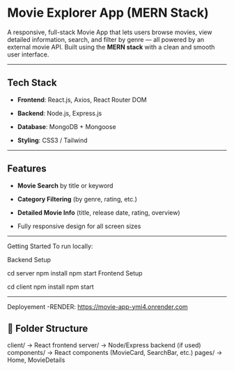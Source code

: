 #  Movie Explorer App (MERN Stack)

A responsive, full-stack Movie App that lets users browse movies, view detailed information, search, and filter by genre — all powered by an external movie API. Built using the **MERN stack** with a clean and smooth user interface.

---

##  Tech Stack

- **Frontend**: React.js, Axios, React Router DOM
- **Backend**: Node.js, Express.js
- **Database**: MongoDB + Mongoose 

- **Styling**: CSS3 / Tailwind 

---

##  Features

-  **Movie Search** by title or keyword
-  **Category Filtering** (by genre, rating, etc.)
-  **Detailed Movie Info** (title, release date, rating, overview)

-  Fully responsive design for all screen sizes

---
Getting Started
To run locally:

 Backend Setup

cd server
npm install
npm start
 Frontend Setup

cd client
npm install
npm start

---

Deployement -RENDER:
https://movie-app-ymi4.onrender.com

## 📁 Folder Structure

client/     → React frontend
server/     → Node/Express backend (if used)
components/ → React components (MovieCard, SearchBar, etc.)
pages/      → Home, MovieDetails
